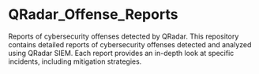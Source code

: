 # QRadar_Offense_Reports
Reports of cybersecurity offenses detected by QRadar.
This repository contains detailed reports of cybersecurity offenses detected and analyzed using QRadar SIEM. Each report provides an in-depth look at specific incidents, including mitigation strategies.
